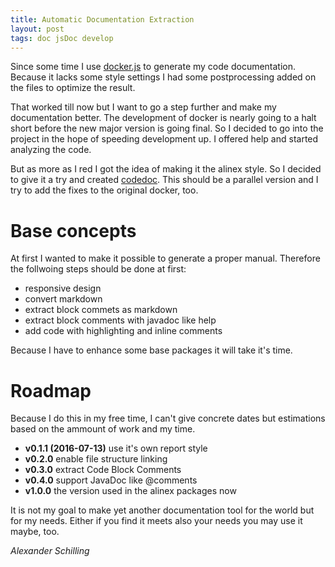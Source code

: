 ```yaml
---
title: Automatic Documentation Extraction
layout: post
tags: doc jsDoc develop
---
```


Since some time I use [docker.js](https://github.com/jbt/docker) to generate my
code documentation. Because it lacks some style settings I had some postprocessing
added on the files to optimize the result.

That worked till now but I want to go a step further and make my documentation better.
The development of docker is nearly going to a halt short before the new major
version is going final. So I decided to go into the project in the hope of speeding
development up. I offered help and started analyzing the code.

But as more as I red I got the idea of making it the alinex style. So I decided
to give it a try and created [codedoc](http://alinex.github.io/node-codedoc). This
should be a parallel version and I try to add the fixes to the original docker, too.


Base concepts
==================================================================
At first I wanted to make it possible to generate a proper manual. Therefore
the follwoing steps should be done at first:

- responsive design
- convert markdown
- extract block commets as markdown
- extract block comments with javadoc like help
- add code with highlighting and inline comments

Because I have to enhance some base packages it will take it's time.


Roadmap
==================================================================

Because I do this in my free time, I can't give concrete dates but estimations based
on the ammount of work and my time.

- __v0.1.1 (2016-07-13)__
  use it's own report style
- __v0.2.0__
  enable file structure linking
- __v0.3.0__
  extract Code Block Comments
- __v0.4.0__
  support JavaDoc like @comments
- __v1.0.0__
  the version used in the alinex packages now


It is not my goal to make yet another documentation tool for the world but for my needs.
Either if you find it meets also your needs you may use it maybe, too.

_Alexander Schilling_
